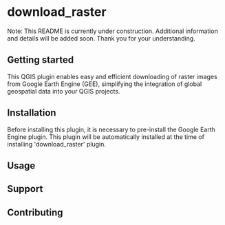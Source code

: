 # download_raster

Note: This README is currently under construction. Additional information and details will be added soon. Thank you for your understanding.

## Getting started

This QGIS plugin enables easy and efficient downloading of raster images from Google Earth Engine (GEE), simplifying the integration of global geospatial data into your QGIS projects.


## Installation
Before installing this plugin, it is necessary to pre-install the Google Earth Engine plugin. This plugin will be automatically installed at the time of installing 'download_raster' plugin.


## Usage


## Support

## Contributing



